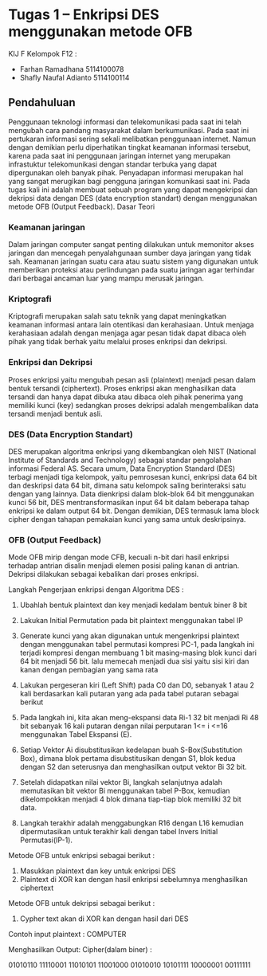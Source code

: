 # Tugas 1 – Enkripsi DES menggunakan metode OFB
KIJ F Kelompok F12 :
-	Farhan Ramadhana 5114100078
-	Shafly Naufal Adianto 5114100114

## Pendahuluan

Penggunaan teknologi informasi dan telekomunikasi pada saat ini telah mengubah cara pandang masyarakat dalam berkumunikasi. Pada saat ini pertukaran informasi sering sekali melibatkan penggunaan internet. Namun dengan demikian perlu diperhatikan tingkat keamanan informasi tersebut, karena pada saat ini penggunaan jaringan internet yang merupakan infrastuktur telekomunikasi dengan standar terbuka yang dapat dipergunakan oleh banyak pihak. Penyadapan informasi merupakan hal yang sangat merugikan bagi pengguna jaringan komunikasi saat ini.
Pada tugas kali ini adalah membuat sebuah program yang dapat mengekripsi dan dekripsi data dengan DES (data encryption standart)  dengan menggunakan metode OFB (Output Feedback).
Dasar Teori

### Keamanan jaringan

Dalam jaringan computer sangat penting dilakukan untuk memonitor akses jaringan dan mencegah penyalahgunaan sumber daya jaringan yang tidak sah. Keamanan jaringan suatu cara atau suatu sistem yang digunakan untuk memberikan proteksi atau perlindungan pada suatu jaringan agar terhindar dari berbagai ancaman luar yang mampu merusak jaringan.

### Kriptografi

Kriptografi merupakan salah satu teknik yang dapat meningkatkan keamanan informasi antara lain otentikasi dan kerahasiaan. Untuk menjaga kerahasiaan adalah dengan menjaga agar pesan tidak dapat dibaca oleh pihak yang tidak berhak yaitu melalui proses enkripsi dan dekripsi.

### Enkripsi dan Dekripsi

Proses enkripsi yaitu mengubah pesan asli (plaintext) menjadi pesan dalam bentuk tersandi (ciphertext). Proses enkripsi akan menghasilkan data tersandi dan hanya dapat dibuka atau dibaca oleh pihak penerima yang memiliki kunci (key) sedangkan proses dekripsi adalah mengembalikan data tersandi menjadi bentuk asli.

### DES (Data Encryption Standart)

DES merupakan algoritma enkripsi yang dikembangkan oleh NIST (National Institute of Standards and Technology) sebagai standar pengolahan informasi Federal AS. Secara umum, Data Encryption Standard (DES) terbagi menjadi tiga kelompok, yaitu pemrosesan kunci, enkripsi data 64 bit dan deskripsi data 64 bit, dimana satu kelompok saling berinteraksi satu dengan yang lainnya. Data dienkripsi dalam blok-blok 64 bit menggunakan kunci 56 bit, DES mentransformasikan input 64 bit dalam beberapa tahap enkripsi ke dalam output 64 bit. Dengan demikian, DES termasuk lama block cipher dengan tahapan pemakaian kunci yang sama untuk deskripsinya.

### OFB (Output Feedback)
Mode OFB mirip dengan mode CFB, kecuali n-bit dari hasil enkripsi terhadap antrian disalin menjadi elemen posisi paling kanan di antrian. Dekripsi dilakukan sebagai kebalikan dari proses enkripsi.

Langkah Pengerjaan enkripsi dengan Algoritma DES :

1. Ubahlah bentuk plaintext dan key menjadi kedalam bentuk biner 8 bit

2. Lakukan Initial Permutation pada bit plaintext menggunakan tabel IP  

3. Generate kunci yang akan digunakan untuk mengenkripsi plaintext dengan menggunakan tabel permutasi kompresi PC-1, pada langkah ini terjadi kompresi dengan membuang 1 bit masing-masing blok kunci dari 64 bit menjadi 56 bit. lalu memecah menjadi dua sisi yaitu sisi kiri dan kanan dengan pembagian yang sama rata

4. Lakukan pergeseran kiri (Left Shift) pada C0 dan D0, sebanyak 1 atau 2 kali berdasarkan kali putaran yang ada pada tabel putaran sebagai berikut

5. Pada langkah ini, kita akan meng-ekspansi data Ri-1 32 bit menjadi Ri 48 bit sebanyak 16 kali putaran dengan nilai perputaran 1<= i <=16 menggunakan Tabel Ekspansi (E).

6. Setiap Vektor Ai disubstitusikan kedelapan buah S-Box(Substitution Box), dimana blok pertama disubstitusikan dengan S1, blok kedua dengan S2 dan seterusnya dan menghasilkan output vektor Bi 32 bit.

7. Setelah didapatkan nilai vektor Bi, langkah selanjutnya adalah memutasikan bit vektor Bi menggunakan tabel P-Box, kemudian dikelompokkan menjadi 4 blok dimana tiap-tiap blok memiliki 32 bit data.

8. Langkah terakhir adalah menggabungkan R16 dengan L16 kemudian dipermutasikan untuk terakhir kali dengan tabel Invers Initial Permutasi(IP-1).

Metode OFB untuk enkripsi sebagai berikut :

1. Masukkan plaintext dan key untuk enkripsi DES
2. Plaintext di XOR kan dengan hasil enkripsi sebelumnya menghasilkan ciphertext

Metode OFB untuk dekripsi sebagai berikut :

1. Cypher text akan di XOR kan dengan hasil dari DES

Contoh input plaintext : COMPUTER

Menghasilkan Output:
Cipher(dalam biner) :

01010110 11110001 11010101 11001000 01010010 10101111 10000001 00111111
